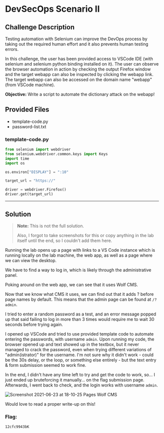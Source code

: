 # DevSecOps Scenario II

## Challenge Description
Testing automation with Selenium can improve the DevOps process by taking out the required human effort and it also prevents human testing errors.

In this challenge, the user has been provided access to VSCode IDE (with selenium and selenium python binding installed on it). The user can observe the browser automation in action by checking the output Firefox window and the target webapp can also be inspected by clicking the webapp link. The target webapp can also be accessed on the domain name "webapp" (from VSCode machine).

**Objective:** Write a script to automate the dictionary attack on the webapp!

## Provided Files
* template-code.py
* password-list.txt
### template-code.py
```python
from selenium import webdriver
from selenium.webdriver.common.keys import Keys
import time
import os

os.environ["DISPLAY"] = ":10"

target_url = "https://"

driver = webdriver.Firefox()
driver.get(target_url)
```

---

## Solution

> **Note:** This is not the full solution.
> 
> Also, I forgot to take screenshots for this or copy anything in the lab itself until the end, so I couldn't add them here. 

Running the lab opens up a page with links to a VS Code instance which is running locally on the lab machine, the web app, as well as a page where we can view the desktop.

We have to find a way to log in, which is likely through the administrative panel.

Poking around on the web app, we can see that it uses Wolf CMS.

Now that we know what CMS it uses, we can find out that it adds ? before page names by default. This means that the admin page can be found at `/?admin`.

I tried to enter a random password as a test, and an error message popped up that said failing to log in more than 3 times would require me to wait 30 seconds before trying again.

I opened up VSCode and tried to use provided template code to automate entering the passwords, with username `admin`. Upon running my code, the browser opened up and text showed up in the textbox, but it never managed to crack the password, even when trying different variations of "admin(istrator)" for the username. I'm not sure why it didn't work - could be the 30s delay, or the loop, or something else entirely - but the text entry & form submission seemed to work fine.

In the end, I didn't have any time left to try and get the code to work, so... I just ended up bruteforcing it manually... on the flag submission page. Afterwards, I went back to check, and the login works with username `admin`.

![Screenshot 2021-06-23 at 18-10-25 Pages Wolf CMS](https://user-images.githubusercontent.com/40383042/123483331-1f355180-d639-11eb-85b6-b2cee89bf1ed.png)

Would love to read a proper write-up on this!

### Flag:
```
12cfc9943bK
```
